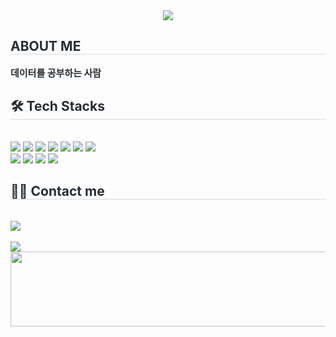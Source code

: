 <div align= "center">
    <img src="https://capsule-render.vercel.app/api?type=waving&color=15f42f&height=120&text=&animation=&fontColor=000000&fontSize=60" />
    </div>
    <div style="text-align: left;"> 
    <h2 style="border-bottom: 1px solid #d8dee4; color: #282d33;"> ABOUT ME </h2>  
    <div style="font-weight: 700; font-size: 15px; text-align: left; color: #282d33;"> 데이터를 공부하는 사람 </div> 
    </div>
    <div style="text-align: left;">
    <h2 style="border-bottom: 1px solid #d8dee4; color: #282d33;"> 🛠️ Tech Stacks </h2> <br> 
    <div style="margin: ; text-align: left;" "text-align: left;"> <img src="https://img.shields.io/badge/MySQL-4479A1?style=for-the-badge&logo=MySQL&logoColor=white">
          <img src="https://img.shields.io/badge/Linux-FCC624?style=for-the-badge&logo=Linux&logoColor=white">
          <img src="https://img.shields.io/badge/Tensorflow-FF6F00?style=for-the-badge&logo=Tensorflow&logoColor=white">
          <img src="https://img.shields.io/badge/PyTorch-EE4C2C?style=for-the-badge&logo=PyTorch&logoColor=white">
          <img src="https://img.shields.io/badge/Python-3776AB?style=for-the-badge&logo=Python&logoColor=white">
          <img src="https://img.shields.io/badge/scikit_learn-F7931E?style=for-the-badge&logo=scikit-learn&logoColor=white">
          <img src="https://img.shields.io/badge/OpenCV-27338e?style=for-the-badge&logo=OpenCV&logoColor=white">
          <br/><img src="https://img.shields.io/badge/Apache_Spark-FFFFFF?style=for-the-badge&logo=apachespark&logoColor=#E35A16">
          <img src="https://img.shields.io/badge/Github-181717?style=for-the-badge&logo=Github&logoColor=white">
          <img src="https://img.shields.io/badge/Databricks-FF3621?style=for-the-badge&logo=Databricks&logoColor=white">
          <img src="https://img.shields.io/badge/Streamlit-FF4B4B?style=for-the-badge&logo=Streamlit&logoColor=white">
          </div>
    </div>
    <div style="text-align: left;">
    <h2 style="border-bottom: 1px solid #d8dee4; color: #282d33;"> 🧑‍💻 Contact me </h2> <br> 
    <div style="text-align: left;"> <a href=mailto:imhs1248@gmail.com> <img src="https://img.shields.io/badge/Gmail-EA4335?style=for-the-badge&logo=Gmail&logoColor=white&link=mailto:imhs1248@gmail.com"> </a>
          </div>  <br> 
    <div style="text-align: left;"> <a href="https://hits.seeyoufarm.com"> <img src="https://hits.seeyoufarm.com/api/count/incr/badge.svg?url=https%3A%2F%2Fgithub.com%2Fimhs94%2F&count_bg=%23000000&title_bg=%23000000&icon=github.svg&icon_color=%23FFFFFF&title=GitHub&edge_flat=false"/></a>
       </div> 
    </div>
    <div style="text-align: left;"> 
<a href="https://github.com/devxb/gitanimals">
  <img src="https://render.gitanimals.org/lines/{imhs94}?pet-id=1" width="1000" height="120"/>
</a>
    
